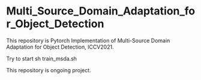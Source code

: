 # Multi_Source_Domain_Adaptation_for_Object_Detection
This repository is Pytorch Implementation of Multi-Source Domain Adaptation for Object Detection, ICCV2021.

Try to start sh train_msda.sh

This repository is ongoing project.
